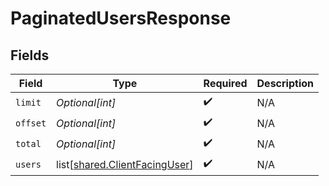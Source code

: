 # PaginatedUsersResponse


## Fields

| Field                                                                        | Type                                                                         | Required                                                                     | Description                                                                  |
| ---------------------------------------------------------------------------- | ---------------------------------------------------------------------------- | ---------------------------------------------------------------------------- | ---------------------------------------------------------------------------- |
| `limit`                                                                      | *Optional[int]*                                                              | :heavy_check_mark:                                                           | N/A                                                                          |
| `offset`                                                                     | *Optional[int]*                                                              | :heavy_check_mark:                                                           | N/A                                                                          |
| `total`                                                                      | *Optional[int]*                                                              | :heavy_check_mark:                                                           | N/A                                                                          |
| `users`                                                                      | list[[shared.ClientFacingUser](undefined/models/shared/clientfacinguser.md)] | :heavy_check_mark:                                                           | N/A                                                                          |